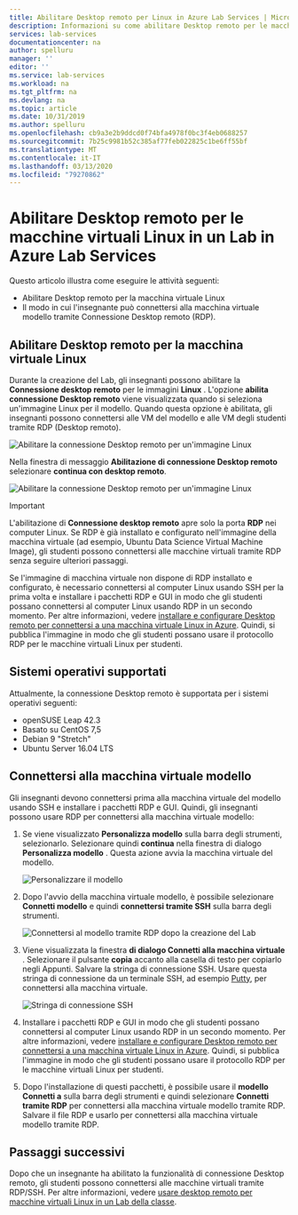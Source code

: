 ```yaml
---
title: Abilitare Desktop remoto per Linux in Azure Lab Services | Microsoft Docs
description: Informazioni su come abilitare Desktop remoto per le macchine virtuali Linux in un Lab in Azure Lab Services.
services: lab-services
documentationcenter: na
author: spelluru
manager: ''
editor: ''
ms.service: lab-services
ms.workload: na
ms.tgt_pltfrm: na
ms.devlang: na
ms.topic: article
ms.date: 10/31/2019
ms.author: spelluru
ms.openlocfilehash: cb9a3e2b9ddcd0f74bfa4978f0bc3f4eb0688257
ms.sourcegitcommit: 7b25c9981b52c385af77feb022825c1be6ff55bf
ms.translationtype: MT
ms.contentlocale: it-IT
ms.lasthandoff: 03/13/2020
ms.locfileid: "79270862"
---
```

# <a name="enable-remote-desktop-for-linux-virtual-machines-in-a-lab-in-azure-lab-services"></a>Abilitare Desktop remoto per le macchine virtuali Linux in un Lab in Azure Lab Services
Questo articolo illustra come eseguire le attività seguenti:

- Abilitare Desktop remoto per la macchina virtuale Linux
- Il modo in cui l'insegnante può connettersi alla macchina virtuale modello tramite Connessione Desktop remoto (RDP).

## <a name="enable-remote-desktop-for-linux-vm"></a>Abilitare Desktop remoto per la macchina virtuale Linux
Durante la creazione del Lab, gli insegnanti possono abilitare la **Connessione desktop remoto** per le immagini **Linux** . L'opzione **abilita connessione Desktop remoto** viene visualizzata quando si seleziona un'immagine Linux per il modello. Quando questa opzione è abilitata, gli insegnanti possono connettersi alle VM del modello e alle VM degli studenti tramite RDP (Desktop remoto). 

![Abilitare la connessione Desktop remoto per un'immagine Linux](../media/how-to-enable-remote-desktop-linux/enable-rdp-option.png)

Nella finestra di messaggio **Abilitazione di connessione Desktop remoto** selezionare **continua con desktop remoto**. 

![Abilitare la connessione Desktop remoto per un'immagine Linux](../media/how-to-enable-remote-desktop-linux/enabling-remote-desktop-connection-dialog.png)

> [!IMPORTANT] 
> L'abilitazione di **Connessione desktop remoto** apre solo la porta **RDP** nei computer Linux. Se RDP è già installato e configurato nell'immagine della macchina virtuale (ad esempio, Ubuntu Data Science Virtual Machine Image), gli studenti possono connettersi alle macchine virtuali tramite RDP senza seguire ulteriori passaggi.
> 
> Se l'immagine di macchina virtuale non dispone di RDP installato e configurato, è necessario connettersi al computer Linux usando SSH per la prima volta e installare i pacchetti RDP e GUI in modo che gli studenti possano connettersi al computer Linux usando RDP in un secondo momento. Per altre informazioni, vedere [installare e configurare Desktop remoto per connettersi a una macchina virtuale Linux in Azure](../../virtual-machines/linux/use-remote-desktop.md). Quindi, si pubblica l'immagine in modo che gli studenti possano usare il protocollo RDP per le macchine virtuali Linux per studenti. 

## <a name="supported-operating-systems"></a>Sistemi operativi supportati
Attualmente, la connessione Desktop remoto è supportata per i sistemi operativi seguenti:

- openSUSE Leap 42.3
- Basato su CentOS 7,5
- Debian 9 "Stretch"
- Ubuntu Server 16.04 LTS

## <a name="connect-to-the-template-vm"></a>Connettersi alla macchina virtuale modello 
Gli insegnanti devono connettersi prima alla macchina virtuale del modello usando SSH e installare i pacchetti RDP e GUI. Quindi, gli insegnanti possono usare RDP per connettersi alla macchina virtuale modello: 

1. Se viene visualizzato **Personalizza modello** sulla barra degli strumenti, selezionarlo. Selezionare quindi **continua** nella finestra di dialogo **Personalizza modello** . Questa azione avvia la macchina virtuale del modello.  

    ![Personalizzare il modello](../media/how-to-enable-remote-desktop-linux/customize-template.png)
2. Dopo l'avvio della macchina virtuale modello, è possibile selezionare **Connetti modello** e quindi **connettersi tramite SSH** sulla barra degli strumenti. 

    ![Connettersi al modello tramite RDP dopo la creazione del Lab](../media/how-to-enable-remote-desktop-linux/rdp-after-lab-creation.png) 
3. Viene visualizzata la finestra **di dialogo Connetti alla macchina virtuale** . Selezionare il pulsante **copia** accanto alla casella di testo per copiarlo negli Appunti. Salvare la stringa di connessione SSH. Usare questa stringa di connessione da un terminale SSH, ad esempio [Putty](https://www.putty.org/), per connettersi alla macchina virtuale.
 
    ![Stringa di connessione SSH](../media/how-to-enable-remote-desktop-linux/ssh-connection-string.png)
4. Installare i pacchetti RDP e GUI in modo che gli studenti possano connettersi al computer Linux usando RDP in un secondo momento. Per altre informazioni, vedere [installare e configurare Desktop remoto per connettersi a una macchina virtuale Linux in Azure](../../virtual-machines/linux/use-remote-desktop.md). Quindi, si pubblica l'immagine in modo che gli studenti possano usare il protocollo RDP per le macchine virtuali Linux per studenti.
5. Dopo l'installazione di questi pacchetti, è possibile usare il **modello Connetti a** sulla barra degli strumenti e quindi selezionare **Connetti tramite RDP** per connettersi alla macchina virtuale modello tramite RDP. Salvare il file RDP e usarlo per connettersi alla macchina virtuale modello tramite RDP. 

## <a name="next-steps"></a>Passaggi successivi
Dopo che un insegnante ha abilitato la funzionalità di connessione Desktop remoto, gli studenti possono connettersi alle macchine virtuali tramite RDP/SSH. Per altre informazioni, vedere [usare desktop remoto per macchine virtuali Linux in un Lab della classe](how-to-use-remote-desktop-linux-student.md). 